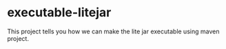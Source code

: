 # executable-litejar
This project tells you how we can make the lite jar executable using maven project.

